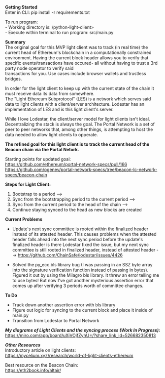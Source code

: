**Getting Started**\
Enter in CLI:    pip install -r requirements.txt

To run program: \
      - Working directory is:                            /python-light-client> \
      - Execute within terminal to run program:          src/main.py
         
**Summary**\
The original goal for this MVP light client was to track (in real time) the current head of Ethereum's blockchain in a 
computationally constrained environment.  Having the current block header allows you to verify that specific 
events/transactions have occured-  all without having to trust a 3rd party node operator to verify said  
transactions for you.  Use cases include browser wallets and trustless bridges.

In order for the light client to keep up with the current state of the chain it must receive data its data from somewhere.  
The "Light Ethereum Subprotocol" (LES) is a network which serves said data to light clients with a client/server
architecture. Lodestar has an implementation of LES and is this light client's server.   

While I love Lodestar, the client/server model for light clients isn't ideal.  Decentralizing the stack is always
the goal.  The Portal Network is a set of peer to peer networks that, among other things, is attempting to host 
the data needed to allow light clients to opperate. 


**The refined goal for this light client is to track the current head of the Beacon chain via the Portal Netork.**


Starting points for updated goal: \
https://github.com/ethereum/portal-network-specs/pull/166 \
https://github.com/ogenev/portal-network-specs/tree/beacon-lc-network-specs/beacon-chain 


**Steps for Light Client:**
  1) Bootstrap to a period  --> 
  2) Sync from the bootstrapping period to the current period  -->
  3) Sync from the current period to the head of the chain  -->
  4) Continue staying synced to the head as new blocks are created


**Current Problems**
  - Update's next sync committee is rooted within the finalized header instead of its attested header.
    This causes problems when the attested header falls ahead into the next sync period before the 
    update's finalized header is there
     Lodestar fixed the issue, but my next sync committee is still rooted in finalized header, 
     instead of attested header  --> https://github.com/ChainSafe/lodestar/issues/4426

  - Solved the py_ecc.bls library bug (I was passing in an SSZ byte array into the signature verification function instead 
    of passing in bytes).  Figured it out by using the Milagro bls library.  It threw an error telling me to use bytes!
    But now I've got another mysterious assertion error that comes up after verifying 3 periods worth of committee changes.


**To Do**
  - Track down another assertion error with bls library
  - Figure out logic for syncing to the current block and place it inside of main.py
  - Transition from Lodestar to Portal Network

***My diagrams of Light Clients and the syncing process (Work In Progress):***
https://miro.com/app/board/uXjVOjfZyhU=/?share_link_id=526682350813

***Other Resources***\
Introductory article on light clients: \
https://mycelium.xyz/research/world-of-light-clients-ethereum

Best resource on the Beacon Chain: \
https://eth2book.info/altair/